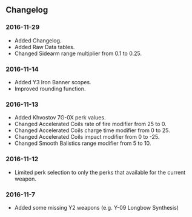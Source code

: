 ## Changelog

### 2016-11-29
* Added Changelog.
* Added Raw Data tables.
* Changed Sidearm range multiplier from 0.1 to 0.25.

### 2016-11-14
* Added Y3 Iron Banner scopes.
* Improved rounding function.

### 2016-11-13
* Added Khvostov 7G-0X perk values.
* Changed Accelerated Coils rate of fire modifier from 25 to 0.
* Changed Accelerated Coils charge time modifier from 0 to 25.
* Changed Accelerated Coils impact modifier from 0 to -25.
* Changed Smooth Balistics range modifier from 5 to 10.

### 2016-11-12
* Limited perk selection to only the perks that available for the current weapon.

### 2016-11-7
* Added some missing Y2 weapons (e.g. Y-09 Longbow Synthesis)